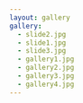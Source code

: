 ```yaml
---
layout: gallery
gallery:
  - slide2.jpg
  - slide1.jpg
  - slide3.jpg
  - gallery1.jpg
  - gallery2.jpg
  - gallery3.jpg
  - gallery4.jpg
---
```


